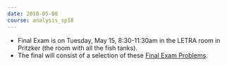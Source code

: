 ```yaml
---
date: 2018-05-08
course: analysis_sp18
---
```


- Final Exam is on Tuesday, May 15, 8:30-11:30am in the LETRA room in Pritzker (the room with all the fish tanks).
- The final will consist of a selection of these [Final Exam Problems](final_problems.pdf). 
